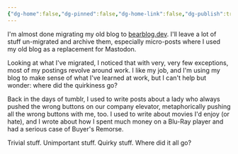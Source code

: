 ```yaml
---
{"dg-home":false,"dg-pinned":false,"dg-home-link":false,"dg-publish":true,"disabled rules":["header-increment","yaml-title","yaml-title-alias","file-name-heading"],"title":"Where Did the Quirkiness Go?","dg-permalink":"where-did-the-quirkiness-go/","created-date":"2024-03-29T11:12:37","aliases":["Where Did the Quirkiness Go?"],"linter-yaml-title-alias":"Where Did the Quirkiness Go?","updated-date":"2025-05-05T17:44:29","tags":["dgarticle","personal"],"dg-path":"where-did-the-quirkiness-go.md","permalink":"/where-did-the-quirkiness-go/","dgPassFrontmatter":true}
---
```



I'm almost done migrating my old blog to [bearblog.dev](https://bearblog.dev). I'll leave a lot of stuff un-migrated and archive them, especially micro-posts where I used my old blog as a replacement for Mastodon.

Looking at what I've migrated, I noticed that with very, very few exceptions, most of my postings revolve around work. I like my job, and I'm using my blog to make sense of what I've learned at work, but I can't help but wonder: where did the quirkiness go?

Back in the days of tumblr, I used to write posts about a lady who always pushed the wrong buttons on our company elevator, metaphorically pushing all the wrong buttons with me, too. I used to write about movies I'd enjoy (or hate), and I wrote about how I spent much money on a Blu-Ray player and had a serious case of Buyer's Remorse.

Trivial stuff. Unimportant stuff. Quirky stuff. Where did it all go?
